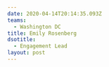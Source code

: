```yaml
---
date: 2020-04-14T20:14:35.093Z
teams:
  - Washington DC
title: Emily Rosenberg
dsotitle:
  - Engagement Lead
layout: post
---
```

